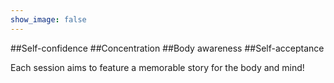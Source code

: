 ```yaml
---
show_image: false
---
```


##Self-confidence
##Concentration
##Body awareness
##Self-acceptance

Each session aims to feature a memorable story for the body and mind!
